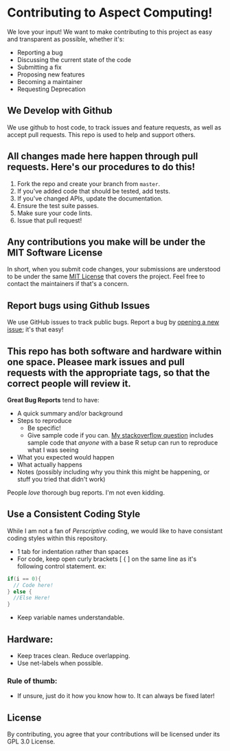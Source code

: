 # Contributing to Aspect Computing!
We love your input! We want to make contributing to this project as easy and transparent as possible, whether it's:

- Reporting a bug
- Discussing the current state of the code
- Submitting a fix
- Proposing new features
- Becoming a maintainer
- Requesting Deprecation

## We Develop with Github
We use github to host code, to track issues and feature requests, as well as accept pull requests. This repo is used to help and support others.

## All changes made here happen through pull requests. Here's our procedures to do this!

1. Fork the repo and create your branch from `master`.
2. If you've added code that should be tested, add tests.
3. If you've changed APIs, update the documentation.
4. Ensure the test suite passes.
5. Make sure your code lints.
6. Issue that pull request!

## Any contributions you make will be under the MIT Software License
In short, when you submit code changes, your submissions are understood to be under the same [MIT License](http://choosealicense.com/licenses/mit/) that covers the project. Feel free to contact the maintainers if that's a concern.

## Report bugs using Github Issues
We use GitHub issues to track public bugs. Report a bug by [opening a new issue](); it's that easy!

## This repo has both software and hardware within one space. Pleasee mark issues and pull requests with the appropriate tags, so that the correct people will review it.

**Great Bug Reports** tend to have:

- A quick summary and/or background
- Steps to reproduce
  - Be specific!
  - Give sample code if you can. [My stackoverflow question](http://stackoverflow.com/q/12488905/180626) includes sample code that *anyone* with a base R setup can run to reproduce what I was seeing
- What you expected would happen
- What actually happens
- Notes (possibly including why you think this might be happening, or stuff you tried that didn't work)

People *love* thorough bug reports. I'm not even kidding.

## Use a Consistent Coding Style
While I am not a fan of *Perscriptive* coding, we would like to have consistant coding styles within this repository.

* 1 tab for indentation rather than spaces
* For code, keep open curly brackets [ { ] on the same line as it's following control statement.
ex:
```cpp 
if(i == 0){
  // Code here!
} else {
  //Else Here!
}
```
* Keep variable names understandable.

## Hardware:
* Keep traces clean. Reduce overlapping.
* Use net-labels when possible.

### Rule of thumb:
* If unsure, just do it how you know how to. It can always be fixed later!

## License
By contributing, you agree that your contributions will be licensed under its GPL 3.0 License.
